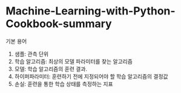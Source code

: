 # Machine-Learning-with-Python-Cookbook-summary

기본 용어
1. 샘플: 관측 단위
2. 학습 알고리즘: 최상의 모델 파라미터를 찾는 알고리즘
3. 모델: 학습 알고리즘의 훈련 결과.
4. 하이퍼파라미터: 훈련하기 전에 지정되어야 할 학습 알고리즘의 결정값
5. 손실: 훈련을 통한 학습 상태를 측정하는 지표
